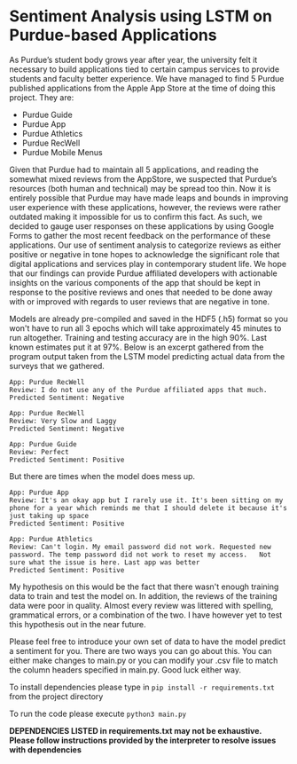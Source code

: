# Sentiment Analysis using LSTM on Purdue-based Applications

As Purdue’s student body grows year after year, the university felt it necessary to build applications tied to certain campus services to provide students and faculty better experience. We have managed to find 5 Purdue published applications from the Apple App Store at the time of doing this project. They are:

* Purdue Guide 
* Purdue App
* Purdue Athletics
* Purdue RecWell
* Purdue Mobile Menus

Given that Purdue had to maintain all 5 applications, and reading the somewhat mixed reviews from the AppStore, we suspected that Purdue’s resources (both human and technical) may be spread too thin. Now it is entirely possible that Purdue may have made leaps and bounds in improving user experience with these applications, however, the reviews were rather outdated making it impossible for us to confirm this fact. As such, we decided to gauge user responses on these applications by using Google Forms to gather the most recent feedback on the performance of these applications. Our use of sentiment analysis to categorize reviews as either positive or negative in tone hopes to acknowledge the significant role that digital applications and services play in contemporary student life. We hope that our findings can provide Purdue affiliated developers with actionable insights on the various components of the app that should be kept in response to the positive reviews and ones that needed to be done away with or improved with regards to user reviews that are negative in tone. 

Models are already pre-compiled and saved in the HDF5 (.h5) format so you won't have to run all 3 epochs which will take approximately 45 minutes to run altogether. Training and testing accuracy are in the high 90%. Last known estimates put it at 97%. Below is an excerpt gathered from the program output taken from the LSTM model predicting actual data from the surveys that we gathered.

```
App: Purdue RecWell
Review: I do not use any of the Purdue affiliated apps that much.
Predicted Sentiment: Negative

App: Purdue RecWell
Review: Very Slow and Laggy
Predicted Sentiment: Negative

App: Purdue Guide
Review: Perfect
Predicted Sentiment: Positive
```

But there are times when the model does mess up.

```
App: Purdue App
Review: It's an okay app but I rarely use it. It's been sitting on my phone for a year which reminds me that I should delete it because it's just taking up space
Predicted Sentiment: Positive

App: Purdue Athletics
Review: Can't login. My email password did not work. Requested new password. The temp password did not work to reset my access.   Not sure what the issue is here. Last app was better
Predicted Sentiment: Positive
```

My hypothesis on this would be the fact that there wasn't enough training data to train and test the model on. In addition, the reviews of the training data were poor in quality. Almost every review was littered with spelling, grammatical errors, or a combination of the two. I have however yet to test this hypothesis out in the near future.


Please feel free to introduce your own set of data to have the model predict a sentiment for you. There are two ways you can go about this. You can either make changes to main.py or you can modify your .csv file to match the column headers specified in main.py. Good luck either way.  



To install dependencies please type in `pip install -r requirements.txt` from the project directory


To run the code please execute `python3 main.py`


**DEPENDENCIES LISTED in requirements.txt may not be exhaustive. Please follow instructions provided by the interpreter to resolve issues with dependencies**
